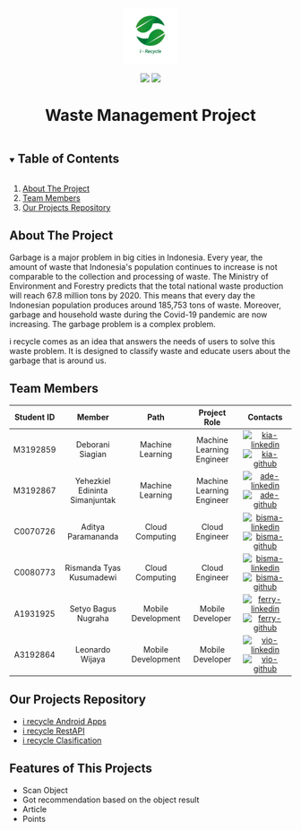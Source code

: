 <br />
<p align="center">
  <a href="#">
    <img src="i-recycle-text.png" alt="LOGO 3R" height="100">
  </a>
  <br>

  <p align="center">
    <img src="https://img.shields.io/badge/Team-3R-5ff816">
    <img src="https://img.shields.io/badge/ID-B21_CAP0122-5ff816?">
  </p>

  <h1 align="center">Waste Management Project</h1>

<!-- TABLE OF CONTENTS -->
<details open="open">
  <summary><h2 style="display: inline-block">Table of Contents</h2></summary>
  <ol>
    <li>
      <a href="#about-the-project">About The Project</a>
    </li>
    <li><a href="#team-members">Team Members</a></li>
    <li><a href="#our-projects-repository">Our Projects Repository</a></li>
  </ol>
</details>

## About The Project

Garbage is a major problem in big cities in Indonesia. Every year, the amount of waste that Indonesia's population continues to increase is not comparable to the collection and processing of waste. The Ministry of Environment and Forestry predicts that the total national waste production will reach 67.8 million tons by 2020. This means that every day the Indonesian population produces around 185,753 tons of waste. Moreover, garbage and household waste during the Covid-19 pandemic are now increasing. The garbage problem is a complex problem.

i recycle comes as an idea that answers the needs of users to solve this waste problem. It is designed to classify waste and educate users about the garbage that is around us.

## Team Members

| Student ID |             Member             |        Path        |                Project Role                |                                                  Contacts                                                  |
| :--------: | :----------------------------: | :----------------: | :----------------------------------------: | :--------------------------------------------------------------------------------------------------------: |
|  M3192859  |        Deborani Siagian        |  Machine Learning  |  Machine Learning Engineer |     [![kia-linkedin][linkedin-shield]][deb-linkedin-url][![kia-github][github-shield]][deb-github-url]     |
|  M3192867  | Yehezkiel Edininta Simanjuntak |  Machine Learning  |         Machine Learning Engineer          |     [![ade-linkedin][linkedin-shield]][kiel-linkedin-url][![ade-github][github-shield]][kiel-github-url]     |
|  C0070726  |       Aditya Paramananda       |  Cloud Computing |              Cloud Engineer              | [![bisma-linkedin][linkedin-shield]][adit-linkedin-url][![bisma-github][github-shield]][adit-github-url] |
|  C0080773  |    Rismanda Tyas Kusumadewi    | Cloud Computing |              Cloud Engineer             | [![bisma-linkedin][linkedin-shield]][risma-linkedin-url][![bisma-github][github-shield]][risma-github-url] |
|  A1931925  |      Setyo Bagus Nugraha       | Mobile Development    |                      Mobile Developer                | [![ferry-linkedin][linkedin-shield]][setyo-linkedin-url][![ferry-github][github-shield]][setyo-github-url] |
|  A3192864  |         Leonardo Wijaya        |  Mobile Development   |                      Mobile Developer              |     [![vio-linkedin][linkedin-shield]][leo-linkedin-url][![vio-github][github-shield]][leo-github-url]     |

## Our Projects Repository

- [i recycle Android Apps](https://github.com/)
- [i recycle RestAPI](https://github.com/)
- [i recycle Clasification](https://github.com/)

## Features of This Projects

- Scan Object
- Got recommendation based on the object result
- Article
- Points


<!-- MARKDOWN LINKS & IMAGES -->
<!-- https://www.markdownguide.org/basic-syntax/#reference-style-links -->
<!-- LinkedIn Link -->

[linkedin-shield]: https://img.shields.io/badge/LinkedIn--blue?style=social&logo=Linkedin
[deb-linkedin-url]: https://www.linkedin.com/in/deborani-siagian-a97620185/
[kiel-linkedin-url]: https://www.linkedin.com/in/yehezkieles
[adit-linkedin-url]: https://www.linkedin.com/
[risma-linkedin-url]: https://www.linkedin.com/in/rismanda-k-791b1211a
[setyo-linkedin-url]: https://www.linkedin.com/
[leo-linkedin-url]: https://www.linkedin.com/

<!-- Github Link -->

[github-shield]: https://img.shields.io/badge/GitHub--blue?style=social&logo=Github
[kiel-github-url]: https://github.com/yehezkielesmjtk
[deb-github-url]: https://github.com/DeboraniSiagian
[adit-github-url]: https://github.com/Aditpara20
[risma-github-url]: https://github.com/risma
[setyo-github-url]: https://github.com/setyobagus01
[leo-github-url]: https://github.com/Leonardowjy
